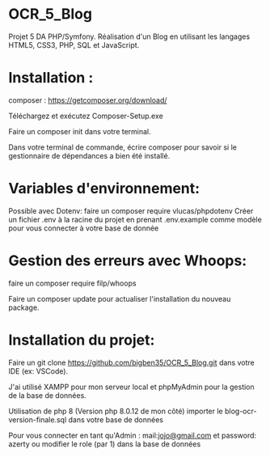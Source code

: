 # OCR_5_Blog

Projet 5 DA PHP/Symfony. Réalisation d'un Blog en utilisant les langages HTML5, CSS3, PHP, SQL et JavaScript.

# Installation :
composer : https://getcomposer.org/download/

Téléchargez et exécutez Composer-Setup.exe

Faire un composer init dans votre terminal.

Dans votre terminal de commande, écrire composer pour savoir si le gestionnaire de dépendances a bien été installé.

# Variables d'environnement:
Possible avec Dotenv: faire un composer require vlucas/phpdotenv
Créer un fichier .env à la racine du projet en prenant .env.example comme modèle pour vous connecter à votre base de donnée

# Gestion des erreurs avec Whoops:
faire un composer require filp/whoops

Faire un composer update pour actualiser l'installation du nouveau package.


# Installation du projet:
Faire un git clone https://github.com/bigben35/OCR_5_Blog.git
dans votre IDE (ex: VSCode).

J'ai utilisé XAMPP pour mon serveur local et phpMyAdmin pour la gestion de la base de données.

Utilisation de php 8 (Version php 8.0.12 de mon côté)
importer le blog-ocr-version-finale.sql dans votre base de données

Pour vous connecter en tant qu'Admin : mail:jojo@gmail.com et password: azerty ou modifier le role (par 1) dans la base de données


